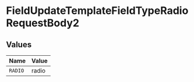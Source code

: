 # FieldUpdateTemplateFieldTypeRadioRequestBody2


## Values

| Name    | Value   |
| ------- | ------- |
| `RADIO` | radio   |